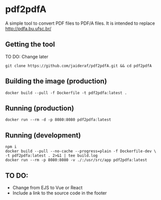 # pdf2pdfA

A simple tool to convert PDF files to PDF/A files. It is intended to replace http://pdfa.bu.ufsc.br/

## Getting the tool

TO DO: Change later

```
git clone https://github.com/jaideraf/pdf2pdfA.git && cd pdf2pdfA
```

## Building the image (production)

```
docker build --pull -f Dockerfile -t pdf2pdfa:latest .
```

## Running (production)

```
docker run --rm -d -p 8080:8080 pdf2pdfa:latest
```

## Running (development)

```
npm i
docker build --pull --no-cache --progress=plain -f Dockerfile-dev \
-t pdf2pdfa:latest . 2>&1 | tee build.log
docker run --rm -p 8080:8080 -v ./:/usr/src/app pdf2pdfa:latest
```

## TO DO:

- Change from EJS to Vue or React
- Include a link to the source code in the footer

